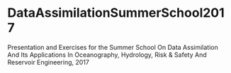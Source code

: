 # DataAssimilationSummerSchool2017
Presentation and Exercises for the Summer School On Data Assimilation And Its Applications In Oceanography, Hydrology, Risk &amp; Safety And Reservoir Engineering, 2017
